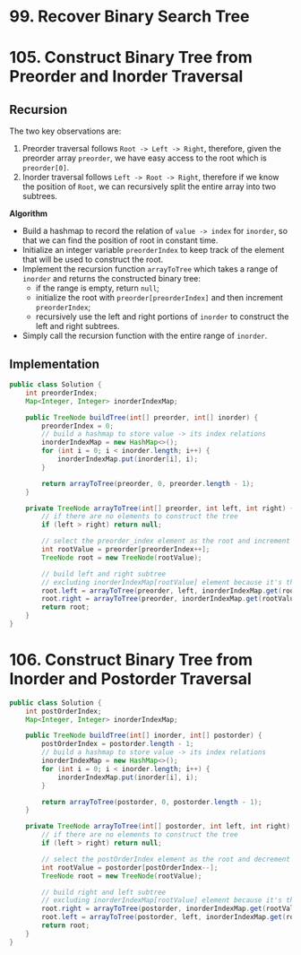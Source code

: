 # 99. Recover Binary Search Tree



# 105. Construct Binary Tree from Preorder and Inorder Traversal

## Recursion

The two key observations are:

1. Preorder traversal follows `Root -> Left -> Right`, therefore, given the preorder array `preorder`, we have easy access to the root which is `preorder[0]`.
2. Inorder traversal follows `Left -> Root -> Right`, therefore if we know the position of `Root`, we can recursively split the entire array into two subtrees.

**Algorithm**

- Build a hashmap to record the relation of `value -> index` for `inorder`, so that we can find the position of root in constant time.
- Initialize an integer variable `preorderIndex` to keep track of the element that will be used to construct the root.
- Implement the recursion function `arrayToTree` which takes a range of `inorder` and returns the constructed binary tree:
  - if the range is empty, return `null`;
  - initialize the root with `preorder[preorderIndex]` and then increment `preorderIndex`;
  - recursively use the left and right portions of `inorder` to construct the left and right subtrees.
- Simply call the recursion function with the entire range of `inorder`.

## Implementation

```java
public class Solution {
    int preorderIndex;
    Map<Integer, Integer> inorderIndexMap;

    public TreeNode buildTree(int[] preorder, int[] inorder) {
        preorderIndex = 0;
        // build a hashmap to store value -> its index relations
        inorderIndexMap = new HashMap<>();
        for (int i = 0; i < inorder.length; i++) {
            inorderIndexMap.put(inorder[i], i);
        }

        return arrayToTree(preorder, 0, preorder.length - 1);
    }

    private TreeNode arrayToTree(int[] preorder, int left, int right) {
        // if there are no elements to construct the tree
        if (left > right) return null;

        // select the preorder_index element as the root and increment it
        int rootValue = preorder[preorderIndex++];
        TreeNode root = new TreeNode(rootValue);

        // build left and right subtree
        // excluding inorderIndexMap[rootValue] element because it's the root
        root.left = arrayToTree(preorder, left, inorderIndexMap.get(rootValue) - 1);
        root.right = arrayToTree(preorder, inorderIndexMap.get(rootValue) + 1, right);
        return root;
    }
}
```

# 106. Construct Binary Tree from Inorder and Postorder Traversal

```java
public class Solution {
    int postOrderIndex;
    Map<Integer, Integer> inorderIndexMap;

    public TreeNode buildTree(int[] inorder, int[] postorder) {
        postOrderIndex = postorder.length - 1;
        // build a hashmap to store value -> its index relations
        inorderIndexMap = new HashMap<>();
        for (int i = 0; i < inorder.length; i++) {
            inorderIndexMap.put(inorder[i], i);
        }

        return arrayToTree(postorder, 0, postorder.length - 1);
    }

    private TreeNode arrayToTree(int[] postorder, int left, int right) {
        // if there are no elements to construct the tree
        if (left > right) return null;

        // select the postOrderIndex element as the root and decrement it
        int rootValue = postorder[postOrderIndex--];
        TreeNode root = new TreeNode(rootValue);

        // build right and left subtree
        // excluding inorderIndexMap[rootValue] element because it's the root
        root.right = arrayToTree(postorder, inorderIndexMap.get(rootValue) + 1, right);
        root.left = arrayToTree(postorder, left, inorderIndexMap.get(rootValue) - 1);
        return root;
    }
}
```

